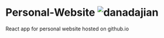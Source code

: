 # Personal-Website ![danadajian](https://github.com/danadajian/danadajian.github.io/actions/workflows/pages/pages-build-deployment/badge.svg)

React app for personal website hosted on github.io
